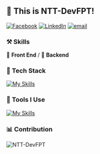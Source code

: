 ## 👋 This is NTT-DevFPT!

[![Facebook](https://img.shields.io/badge/-Facebook-black?labelColor=black&logo=facebook&logoColor=white&style=flat-square)](https://www.facebook.com/profile.php?id=100029723738561)
[![LinkedIn](https://img.shields.io/badge/-LinkedIn-black?labelColor=black&logo=linkedin&logoColor=white&style=flat-square)](https://www.linkedin.com/in/t%C3%A0i-nguy%E1%BB%85n-813053294/)
[![email](https://img.shields.io/badge/-Email-black?labelColor=black&logo=gmail&logoColor=white&style=flat-square)](mailto:thanhtai10903@gmail.com)

### ⚒ Skills
🥪 **Front End** / 🥗 **Backend**

### 🍉 Tech Stack
[![My Skills](https://skillicons.dev/icons?i=arduino,nodejs,react,tailwindcss,redux,bootstrap,html,css,js,ts,scss,spring)](https://skillicons.dev)

### 🔨 Tools I Use
[![My Skills](https://skillicons.dev/icons?i=mysql,docker,kubernetes,nginx,git,npm,vite,webpack,github,githubactions,figma,aws,vercel,netlify,heroku)](https://skillicons.dev)

### 📊 Contribution
![NTT-DevFPT](https://github-readme-stats.vercel.app/api?username=NTT-DevFPT&count_private=true&show_icons=true&theme=radical)

